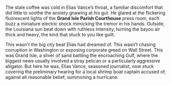 The stale coffee was cold in Elias Vance’s throat, a familiar discomfort that did little to soothe the anxiety gnawing at his gut. He glared at the flickering fluorescent lights of the **Grand Isle Parish Courthouse** press room, each buzz a miniature electric shock mimicking the tremor in his hands. Outside, the Louisiana sun beat down with ruthless intensity, turning the bayou air thick and heavy, the kind that stuck to you like guilt.

This wasn't the big city beat Elias had dreamed of. This wasn’t chasing corruption in Washington or exposing corporate greed on Wall Street. This was Grand Isle, a sliver of sand battling the encroaching Gulf, where the biggest news usually involved a stray pelican or a particularly aggressive alligator. But here he was, Elias Vance, seasoned journalist, now stuck covering the preliminary hearing for a local shrimp boat captain accused of, against all reasonable belief, summoning a hurricane.
